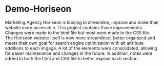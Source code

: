# Demo-Horiseon
Marketing Agency Horiseon is looking to streamline, improve and make their website more accessible. This project contains those improvements.
Changes were made to the html file but most were made to the CSS file. The Horiseon website itself is now more streamlined, better organized and meets their own goal for search engine optimization with alt attribute additions to each imgage.
A lot of the elements were consolidated, allowing for easier maintenance and changes in the future. In addition, notes were added to both the html and CSS file to better explain each section.
